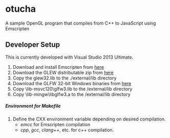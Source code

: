 # otucha
A sample OpenGL program that compiles from C++ to JavaScript using Emscripten


## Developer Setup
This is currently developed with Visual Studio 2013 Ultimate.

1. Download and install Emscripten from [here](http://kripken.github.io/emscripten-site/docs/getting_started/downloads.html)
2. Download the GLEW distributable zip from [here](http://glew.sourceforge.net/)
2. Copy the glew32.lib to the ./external/lib directory
3. Download the GLFW 32-bit Windows binaries from [here](http://www.glfw.org/download.html)
4. Copy \lib-msvc120\glfw3.lib to the /external/lib directory
5. Copy \lib-mingw\libglfw3.a to the /external/lib directory

##### Environment for Makefile

1. Define the CXX environment variable depending on desired compilation.
   - _emcc_ for Emscripten compilation
   - _cpp_, _gcc_, _clang++_, etc. for c++ compilation.
